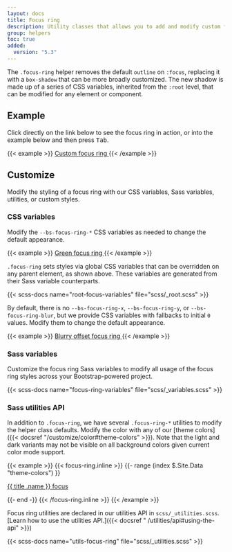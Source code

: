 ```yaml
---
layout: docs
title: Focus ring
description: Utility classes that allows you to add and modify custom focus ring styles to elements and components.
group: helpers
toc: true
added:
  version: "5.3"
---
```


The `.focus-ring` helper removes the default `outline` on `:focus`, replacing it
with a `box-shadow` that can be more broadly customized. The new shadow is made
up of a series of CSS variables, inherited from the `:root` level, that can be
modified for any element or component.

## Example

Click directly on the link below to see the focus ring in action, or into the
example below and then press <kbd>Tab</kbd>.

{{< example >}}
<a href="#" class="d-inline-flex focus-ring py-1 px-2 text-decoration-none border rounded-2">
Custom focus ring
</a>
{{< /example >}}

## Customize

Modify the styling of a focus ring with our CSS variables, Sass variables,
utilities, or custom styles.

### CSS variables

Modify the `--bs-focus-ring-*` CSS variables as needed to change the default
appearance.

{{< example >}}
<a href="#" class="d-inline-flex focus-ring py-1 px-2 text-decoration-none border rounded-2" style="--bs-focus-ring-color: rgba(var(--bs-success-rgb), .25)">
Green focus ring
</a>
{{< /example >}}

`.focus-ring` sets styles via global CSS variables that can be overridden on any
parent element, as shown above. These variables are generated from their Sass
variable counterparts.

{{< scss-docs name="root-focus-variables" file="scss/_root.scss" >}}

By default, there is no `--bs-focus-ring-x`, `--bs-focus-ring-y`, or
`--bs-focus-ring-blur`, but we provide CSS variables with fallbacks to initial
`0` values. Modify them to change the default appearance.

{{< example >}}
<a href="#" class="d-inline-flex focus-ring py-1 px-2 text-decoration-none border rounded-2" style="--bs-focus-ring-x: 10px; --bs-focus-ring-y: 10px; --bs-focus-ring-blur: 4px">
Blurry offset focus ring
</a>
{{< /example >}}

### Sass variables

Customize the focus ring Sass variables to modify all usage of the focus ring
styles across your Bootstrap-powered project.

{{< scss-docs name="focus-ring-variables" file="scss/_variables.scss" >}}

### Sass utilities API

In addition to `.focus-ring`, we have several `.focus-ring-*` utilities to
modify the helper class defaults. Modify the color with any of
our [theme colors]({{< docsref "/customize/color#theme-colors" >}}). Note that
the light and dark variants may not be visible on all background colors given
current color mode support.

{{< example >}}
{{< focus-ring.inline >}}
{{- range (index $.Site.Data "theme-colors") }}
<p><a href="#" class="d-inline-flex focus-ring focus-ring-{{ .name }} py-1 px-2 text-decoration-none border rounded-2">{{ title .name }} focus</a></p>
{{- end -}}
{{< /focus-ring.inline >}}
{{< /example >}}

Focus ring utilities are declared in our utilities API in
`scss/_utilities.scss`. [Learn how to use the utilities API.]({{< docsref "
/utilities/api#using-the-api" >}})

{{< scss-docs name="utils-focus-ring" file="scss/_utilities.scss" >}}
